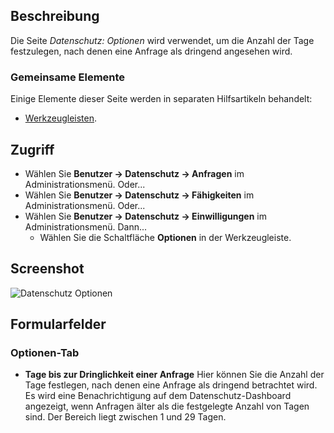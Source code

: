 <!-- Filename: Help4.x:Privacy:_Options / Display title: Datenschutz: Optionen -->

## Beschreibung

Die Seite *Datenschutz: Optionen* wird verwendet, um die Anzahl der Tage festzulegen, nach denen eine Anfrage als dringend angesehen wird.

### Gemeinsame Elemente

Einige Elemente dieser Seite werden in separaten Hilfsartikeln behandelt:

* [Werkzeugleisten](jdocmanual?article=help/common-elements/toolbars).

## Zugriff

- Wählen Sie **Benutzer → Datenschutz → Anfragen** im Administrationsmenü. Oder...
- Wählen Sie **Benutzer → Datenschutz → Fähigkeiten** im Administrationsmenü. Oder...
- Wählen Sie **Benutzer → Datenschutz → Einwilligungen** im Administrationsmenü. Dann...
  - Wählen Sie die Schaltfläche **Optionen** in der Werkzeugleiste.

## Screenshot

![Datenschutz Optionen](../../../de/images/privacy/privacy-options.png)

## Formularfelder

### Optionen-Tab

- **Tage bis zur Dringlichkeit einer Anfrage** Hier können Sie die Anzahl der Tage festlegen, nach denen eine Anfrage als dringend betrachtet wird. Es wird eine Benachrichtigung auf dem Datenschutz-Dashboard angezeigt, wenn Anfragen älter als die festgelegte Anzahl von Tagen sind. Der Bereich liegt zwischen 1 und 29 Tagen.
